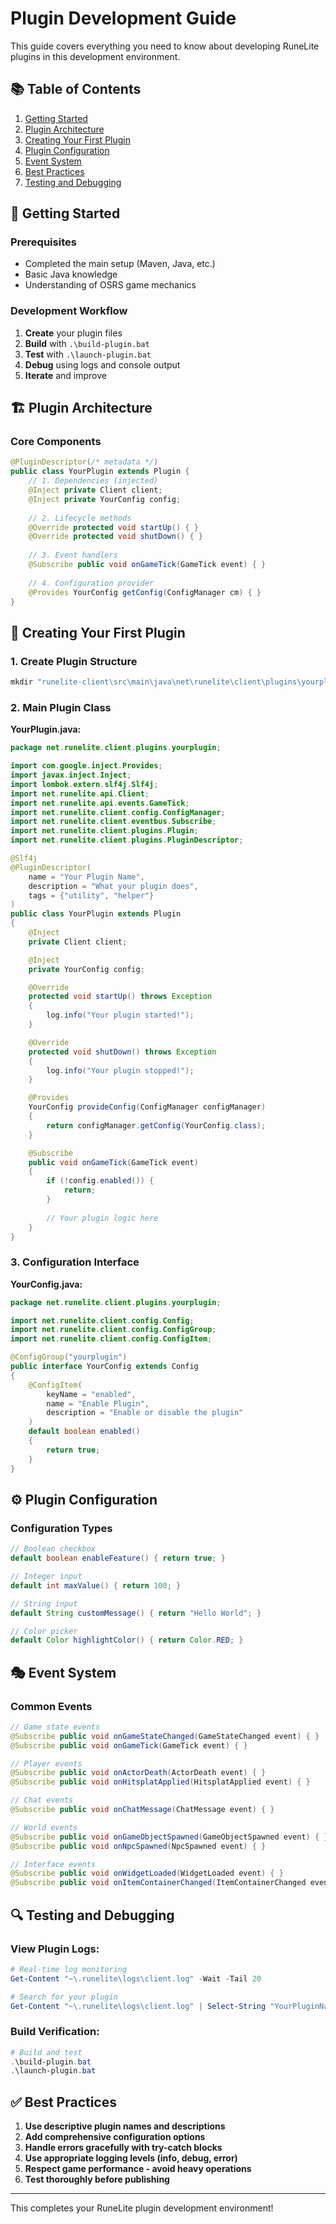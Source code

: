 # Plugin Development Guide

This guide covers everything you need to know about developing RuneLite plugins in this development environment.

## 📚 Table of Contents

1. [Getting Started](#getting-started)
2. [Plugin Architecture](#plugin-architecture)
3. [Creating Your First Plugin](#creating-your-first-plugin)
4. [Plugin Configuration](#plugin-configuration)
5. [Event System](#event-system)
6. [Best Practices](#best-practices)
7. [Testing and Debugging](#testing-and-debugging)

## 🚀 Getting Started

### Prerequisites
- Completed the main setup (Maven, Java, etc.)
- Basic Java knowledge
- Understanding of OSRS game mechanics

### Development Workflow
1. **Create** your plugin files
2. **Build** with `.\build-plugin.bat`
3. **Test** with `.\launch-plugin.bat`
4. **Debug** using logs and console output
5. **Iterate** and improve

## 🏗️ Plugin Architecture

### Core Components

```java
@PluginDescriptor(/* metadata */)
public class YourPlugin extends Plugin {
    // 1. Dependencies (injected)
    @Inject private Client client;
    @Inject private YourConfig config;
    
    // 2. Lifecycle methods
    @Override protected void startUp() { }
    @Override protected void shutDown() { }
    
    // 3. Event handlers
    @Subscribe public void onGameTick(GameTick event) { }
    
    // 4. Configuration provider
    @Provides YourConfig getConfig(ConfigManager cm) { }
}
```

## 🎯 Creating Your First Plugin

### 1. Create Plugin Structure
```powershell
mkdir "runelite-client\src\main\java\net\runelite\client\plugins\yourplugin"
```

### 2. Main Plugin Class

**YourPlugin.java:**
```java
package net.runelite.client.plugins.yourplugin;

import com.google.inject.Provides;
import javax.inject.Inject;
import lombok.extern.slf4j.Slf4j;
import net.runelite.api.Client;
import net.runelite.api.events.GameTick;
import net.runelite.client.config.ConfigManager;
import net.runelite.client.eventbus.Subscribe;
import net.runelite.client.plugins.Plugin;
import net.runelite.client.plugins.PluginDescriptor;

@Slf4j
@PluginDescriptor(
    name = "Your Plugin Name",
    description = "What your plugin does",
    tags = {"utility", "helper"}
)
public class YourPlugin extends Plugin
{
    @Inject
    private Client client;

    @Inject  
    private YourConfig config;

    @Override
    protected void startUp() throws Exception
    {
        log.info("Your plugin started!");
    }

    @Override
    protected void shutDown() throws Exception  
    {
        log.info("Your plugin stopped!");
    }

    @Provides
    YourConfig provideConfig(ConfigManager configManager)
    {
        return configManager.getConfig(YourConfig.class);
    }

    @Subscribe
    public void onGameTick(GameTick event)
    {
        if (!config.enabled()) {
            return;
        }
        
        // Your plugin logic here
    }
}
```

### 3. Configuration Interface

**YourConfig.java:**
```java
package net.runelite.client.plugins.yourplugin;

import net.runelite.client.config.Config;
import net.runelite.client.config.ConfigGroup;
import net.runelite.client.config.ConfigItem;

@ConfigGroup("yourplugin")
public interface YourConfig extends Config
{
    @ConfigItem(
        keyName = "enabled",
        name = "Enable Plugin",
        description = "Enable or disable the plugin"
    )
    default boolean enabled()
    {
        return true;
    }
}
```

## ⚙️ Plugin Configuration

### Configuration Types

```java
// Boolean checkbox
default boolean enableFeature() { return true; }

// Integer input
default int maxValue() { return 100; }

// String input  
default String customMessage() { return "Hello World"; }

// Color picker
default Color highlightColor() { return Color.RED; }
```

## 🎭 Event System

### Common Events

```java
// Game state events
@Subscribe public void onGameStateChanged(GameStateChanged event) { }
@Subscribe public void onGameTick(GameTick event) { }

// Player events  
@Subscribe public void onActorDeath(ActorDeath event) { }
@Subscribe public void onHitsplatApplied(HitsplatApplied event) { }

// Chat events
@Subscribe public void onChatMessage(ChatMessage event) { }

// World events
@Subscribe public void onGameObjectSpawned(GameObjectSpawned event) { }
@Subscribe public void onNpcSpawned(NpcSpawned event) { }

// Interface events  
@Subscribe public void onWidgetLoaded(WidgetLoaded event) { }
@Subscribe public void onItemContainerChanged(ItemContainerChanged event) { }
```

## 🔍 Testing and Debugging

### View Plugin Logs:
```powershell
# Real-time log monitoring
Get-Content "~\.runelite\logs\client.log" -Wait -Tail 20

# Search for your plugin
Get-Content "~\.runelite\logs\client.log" | Select-String "YourPluginName"
```

### Build Verification:
```powershell
# Build and test
.\build-plugin.bat
.\launch-plugin.bat
```

## ✅ Best Practices

1. **Use descriptive plugin names and descriptions**
2. **Add comprehensive configuration options**
3. **Handle errors gracefully with try-catch blocks**
4. **Use appropriate logging levels (info, debug, error)**
5. **Respect game performance - avoid heavy operations**
6. **Test thoroughly before publishing**

---

This completes your RuneLite plugin development environment!

